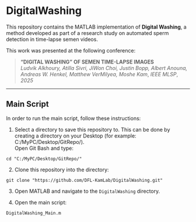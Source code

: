 # DigitalWashing

This repository contains the MATLAB implementation of **Digital Washing**, a method developed as part of a research study on automated sperm detection in time-lapse semen videos.

This work was presented at the following conference:
> **“DIGITAL WASHING” OF SEMEN TIME-LAPSE IMAGES**  
> *Ludvik Alkhoury, Atilla Sivri, JiWon Choi, Justin Bopp, Albert Anouna, Andreas W. Henkel, Matthew VerMilyea, Moshe Kam*, *IEEE MLSP*, *2025*

---

## Main Script

In order to run the main script, follow these instructions:

1) Select a directory to save this repository to. This can be done by creating a directory on your Desktop (for example: C:/MyPC/Desktop/GitRepo/).  
Open Git Bash and type:
```
cd "C:/MyPC/Desktop/GitRepo/"
```
2) Clone this repository into the directory:
```
git clone "https://github.com/DFL-KamLab/DigitalWashing.git"
```

3) Open MATLAB and navigate to the `DigitalWashing` directory.

4) Open the main script:

```
DigitalWashing_Main.m
```
